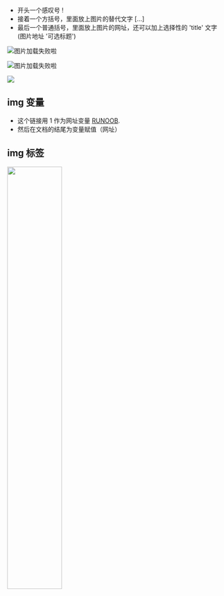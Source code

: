 - 开头一个感叹号 !
- 接着一个方括号，里面放上图片的替代文字 [...]
- 最后一个普通括号，里面放上图片的网址，还可以加上选择性的 'title' 文字 (图片地址 '可选标题')

![图片加载失败啦](http://www.img.com, 'title')

![图片加载失败啦](https://encrypted-tbn0.gstatic.com/images?q=tbn:ANd9GcR8YmNbjvu6IE-qEgr-kq_ZaT1SFnIlO1Iq8KLXwjxOsw&s, 'title')

![][1]

## img 变量

- 这个链接用 1 作为网址变量 [RUNOOB][1].
- 然后在文档的结尾为变量赋值（网址）

## img 标签

<!-- Markdown 目前无法指定图片的高度与宽度，可以使用普通的 img标签 -->

<img src="http://static.runoob.com/images/runoob-logo.png" width="50%" />

[1]: http://static.runoob.com/images/runoob-logo.png
